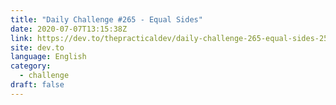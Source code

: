 ```yaml
---
title: "Daily Challenge #265 - Equal Sides"
date: 2020-07-07T13:15:38Z
link: https://dev.to/thepracticaldev/daily-challenge-265-equal-sides-25li?utm_medium=RSS&utm_source=news.12bit.vn
site: dev.to
language: English
category:
  - challenge
draft: false
---
```

